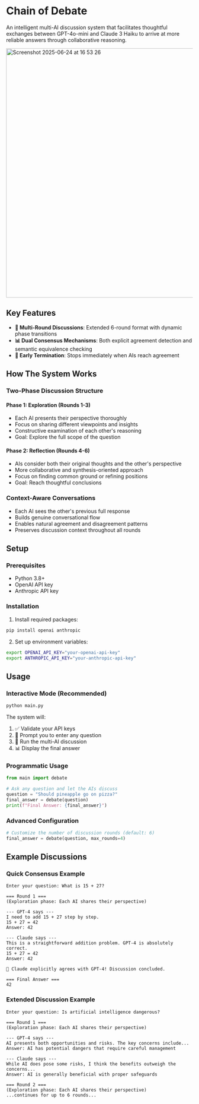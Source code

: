# Chain of Debate

An intelligent multi-AI discussion system that facilitates thoughtful exchanges between GPT-4o-mini and Claude 3 Haiku to arrive at more reliable answers through collaborative reasoning.

<img width="672" alt="Screenshot 2025-06-24 at 16 53 26" src="https://github.com/user-attachments/assets/639fc186-a38e-4fa8-9685-f2a5f56e1832" />


## Key Features

- **🔄 Multi-Round Discussions**: Extended 6-round format with dynamic phase transitions
- **📊 Dual Consensus Mechanisms**: Both explicit agreement detection and semantic equivalence checking
- **🔄 Early Termination**: Stops immediately when AIs reach agreement

## How The System Works

### **Two-Phase Discussion Structure**

#### **Phase 1: Exploration (Rounds 1-3)**
- Each AI presents their perspective thoroughly
- Focus on sharing different viewpoints and insights
- Constructive examination of each other's reasoning
- Goal: Explore the full scope of the question

#### **Phase 2: Reflection (Rounds 4-6)**
- AIs consider both their original thoughts and the other's perspective
- More collaborative and synthesis-oriented approach
- Focus on finding common ground or refining positions
- Goal: Reach thoughtful conclusions

### **Context-Aware Conversations**

- Each AI sees the other's previous full response
- Builds genuine conversational flow
- Enables natural agreement and disagreement patterns
- Preserves discussion context throughout all rounds

## Setup

### Prerequisites

- Python 3.8+
- OpenAI API key
- Anthropic API key

### Installation

1. Install required packages:
```bash
pip install openai anthropic
```

2. Set up environment variables:
```bash
export OPENAI_API_KEY="your-openai-api-key"
export ANTHROPIC_API_KEY="your-anthropic-api-key"
```

## Usage

### Interactive Mode (Recommended)

```bash
python main.py
```

The system will:
1. ✅ Validate your API keys
2. 📝 Prompt you to enter any question
3. 🤖 Run the multi-AI discussion
4. 📊 Display the final answer

### Programmatic Usage

```python
from main import debate

# Ask any question and let the AIs discuss
question = "Should pineapple go on pizza?"
final_answer = debate(question)
print(f"Final Answer: {final_answer}")
```

### Advanced Configuration

```python
# Customize the number of discussion rounds (default: 6)
final_answer = debate(question, max_rounds=4)
```

## Example Discussions

### **Quick Consensus Example**
```
Enter your question: What is 15 + 27?

=== Round 1 ===
(Exploration phase: Each AI shares their perspective)

--- GPT-4 says ---
I need to add 15 + 27 step by step.
15 + 27 = 42
Answer: 42

--- Claude says ---
This is a straightforward addition problem. GPT-4 is absolutely correct.
15 + 27 = 42
Answer: 42

🤝 Claude explicitly agrees with GPT-4! Discussion concluded.

=== Final Answer ===
42
```

### **Extended Discussion Example**
```
Enter your question: Is artificial intelligence dangerous?

=== Round 1 ===
(Exploration phase: Each AI shares their perspective)

--- GPT-4 says ---
AI presents both opportunities and risks. The key concerns include...
Answer: AI has potential dangers that require careful management

--- Claude says ---
While AI does pose some risks, I think the benefits outweigh the concerns...
Answer: AI is generally beneficial with proper safeguards

=== Round 2 ===
(Exploration phase: Each AI shares their perspective)
...continues for up to 6 rounds...
```
